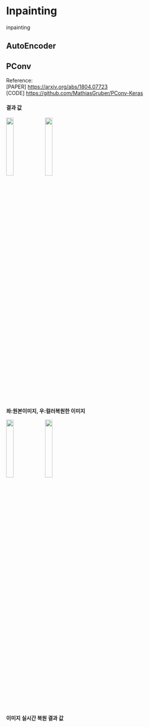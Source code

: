 # Inpainting 
inpainting

## AutoEncoder

## PConv
Reference: <br>
[PAPER] https://arxiv.org/abs/1804.07723 <br>
[CODE] https://github.com/MathiasGruber/PConv-Keras

#### 결과 값
<div>
  <img src="https://user-images.githubusercontent.com/72767245/99153168-419dde80-26ea-11eb-98fb-9aca373f5b84.jpg" width="20%">
  <img src="https://user-images.githubusercontent.com/72767245/99153169-4367a200-26ea-11eb-8ac1-776ee3d89186.png" width="20%">
</div>
<b>좌:원본이미지, 우:컬러복원한 이미지</b>

<p align="center"> <div>
  <img src="https://user-images.githubusercontent.com/72767245/99153170-45316580-26ea-11eb-9144-7a6e95323273.png" width="20%">
  <img src="https://user-images.githubusercontent.com/72767245/99153171-45c9fc00-26ea-11eb-9ae2-adb61f17b056.png" width="20%">
</div> </p>
<b>이미지 실시간 복원 결과 값</b>
